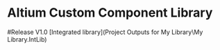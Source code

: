 Altium Custom Component Library
===============================
#Release V1.0
[Integrated library](Project Outputs for My Library\My Library.IntLib)
